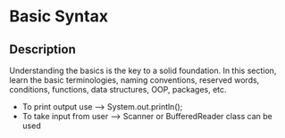 # Basic Syntax
## Description
Understanding the basics is the key to a solid foundation. In this section, learn the basic terminologies, naming conventions, reserved words, conditions, functions, data structures, OOP, packages, etc.

- To print output use —> System.out.println();
- To take input from user —> Scanner or BufferedReader class can be used

